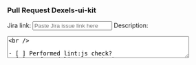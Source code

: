 ### Pull Request Dexels-ui-kit

<label for="jira">Jira link:</label>
<input type="text" id="jira" name="jira" placeholder="Paste Jira issue link here"/>
<label for="description">Description:</label>
<textarea rows="3" cols="50" id="description" name="description" placeholder="Description of the pull request (contents)"/>
<br />

- [ ] Performed lint:js check?
- [ ] Performed lint:csss check?
- [ ] If a new component has been created, did you add it to the export file index.js?
- [ ] If a new iconfont has been imported, did you check if the values are updated in index.d.ts?

Feel free to ask if this PR template needs to be updated!
